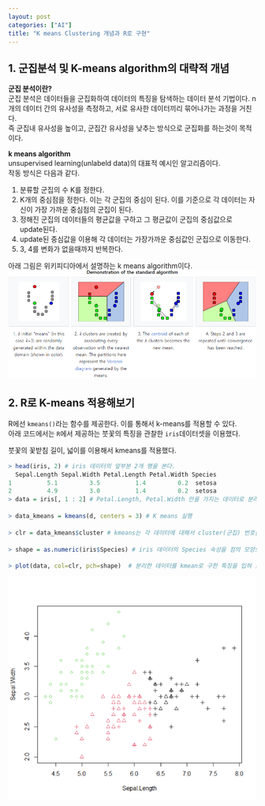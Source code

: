 ```yaml
---
layout: post
categories: ["AI"]
title: "K means Clustering 개념과 R로 구현"
---
```

## 1. 군집분석 및 K-means algorithm의 대략적 개념

__군집 분석이란?__  
군집 분석은 데이터들을 군집화하여 데이터의 특징을 탐색하는 데이터 분석 기법이다. 
n개의 데이터 간의 유사성을 측정하고, 서로 유사한 데이터끼리 묶어나가는 과정을 거친다.  
즉 군집내 유사성을 높이고, 군집간 유사성을 낮추는 방식으로 군집화를 하는것이 목적이다.  
  
__k means algorithm__  
unsupervised learning(unlabeld data)의 대표적 예시인 알고리즘이다.  
작동 방식은 다음과 같다.  

1. 분류할 군집의 수 K를 정한다.
2. K개의 중심점을 정한다. 이는 각 군집의 중심이 된다. 이를 기준으로 각 데이터는 자신이 가장 가까운 중심점의 군집이 된다.
3. 정해진 군집의 데이터들의 평균값을 구하고 그 평균값이 군집의 중심값으로 update된다.
4. update된 중심값을 이용해 각 데이터는 가장가까운 중심값인 군집으로 이동한다.
5. 3, 4를 변화가 없을때까지 반복한다.
  
아래 그림은 위키피디아에서 설명하는 k means algorithm이다.  
![algorithm](/assets/post/AI/k_means_clustering/algorithm.PNG)

## 2. R로 K-means 적용해보기
R에선 `kmeans()`라는 함수를 제공한다. 이를 통해서 k-means를 적용할 수 있다.  
아래 코드에서는 `R`에서 제공하는 붓꽃의 특징을 관찰한 `iris`데이터셋을 이용했다. 
  
붓꽃의 꽃받침 길이, 넓이를 이용해서 kmeans를 적용했다.  
```R
> head(iris, 2) # iris 데이터의 앞부분 2개 행을 본다.
  Sepal.Length Sepal.Width Petal.Length Petal.Width Species
1          5.1         3.5          1.4         0.2  setosa
2          4.9         3.0          1.4         0.2  setosa
> data = iris[, 1 : 2] # Petal.Length, Petal.Width 만을 가지는 데이터로 분리

> data_kmeans = kmeans(d, centers = 3) # K means 실행

> clr = data_kmeans$cluster # kmeans는 각 데이터에 대해서 cluster(군집) 번호를 부여한다.

> shape = as.numeric(iris$Species) # iris 데이터의 Species 속성을 점의 모양으로 한다.

> plot(data, col=clr, pch=shape)  # 분리한 데이터를 kmean로 구한 특징을 입혀 표현한다.
```

![plot](/assets/post/AI/k_means_clustering/plot.png)